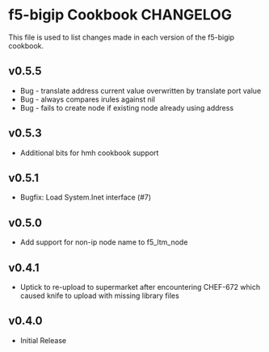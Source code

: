 f5-bigip Cookbook CHANGELOG
==============================
This file is used to list changes made in each version of the f5-bigip cookbook.

v0.5.5
------
* Bug - translate address current value overwritten by translate port value
* Bug - always compares irules against nil
* Bug - fails to create node if existing node already using address

v0.5.3
------
* Additional bits for hmh cookbook support

v0.5.1
------
* Bugfix: Load System.Inet interface (#7)

v0.5.0
------
* Add support for non-ip node name to f5_ltm_node

v0.4.1
------
* Uptick to re-upload to supermarket after encountering CHEF-672 which caused knife to upload with missing library files

v0.4.0
------
* Initial Release
